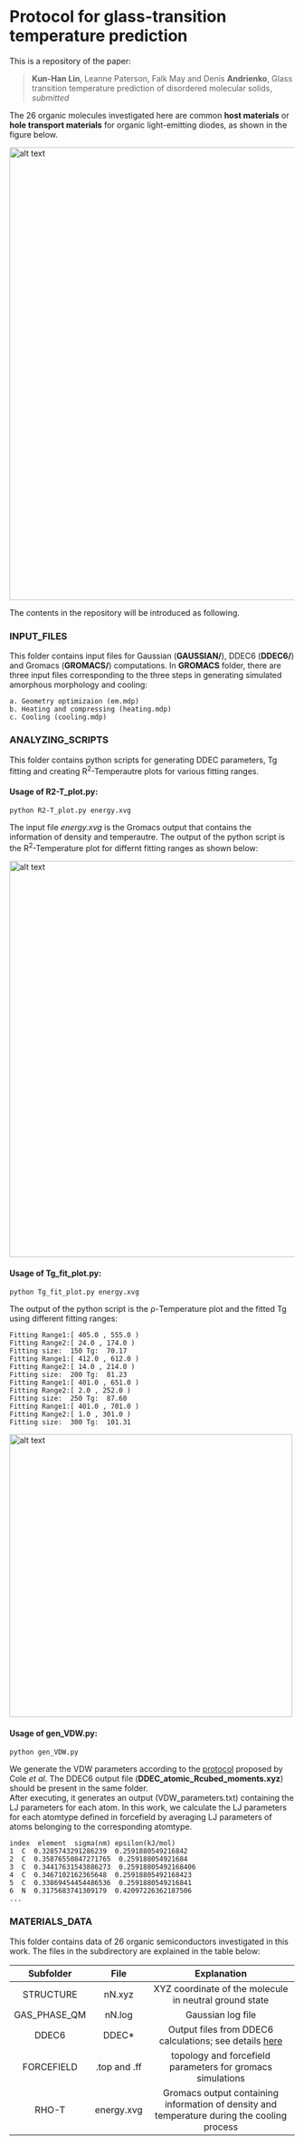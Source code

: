 # Protocol for glass-transition temperature prediction
This is a repository of the paper:

> **Kun-Han Lin**, Leanne Paterson, Falk May and Denis **Andrienko**, Glass transition temperature prediction of disordered molecular solids, *submitted*

The 26 organic molecules investigated here are common **host materials** or **hole transport materials** for organic light-emitting diodes, as shown in the figure below.  

<img src='https://i.imgur.com/HPvvHs8.png' alt='alt text' width=800 >


The contents in the repository will be introduced as following.

### INPUT_FILES
This folder contains input files for Gaussian (**GAUSSIAN/**), DDEC6 (**DDEC6/**) and Gromacs (**GROMACS/**) computations.
In **GROMACS** folder, there are three input files corresponding to the three steps in generating simulated amorphous morphology and cooling:   
```
a. Geometry optimizaion (em.mdp)  
b. Heating and compressing (heating.mdp)   
c. Cooling (cooling.mdp)   
```
### ANALYZING_SCRIPTS
This folder contains python scripts for generating DDEC parameters, Tg fitting and creating R<sup>2</sup>-Temperautre plots for various fitting ranges.  
#### Usage of R2-T_plot.py:  
```
python R2-T_plot.py energy.xvg
```
The input file *energy.xvg* is the Gromacs output that contains the information of density and temperautre. The output of the python script is the R<sup>2</sup>-Temperature plot for differnt fitting ranges as shown below:  

<img src='https://i.imgur.com/NaynZFf.png' alt='alt text' width=700>

#### Usage of Tg_fit_plot.py:
```
python Tg_fit_plot.py energy.xvg
```
The output of the python script is the ρ-Temperature plot and the fitted Tg using different fitting ranges:


```
Fitting Range1:[ 405.0 , 555.0 )  
Fitting Range2:[ 24.0 , 174.0 )  
Fitting size:  150 Tg:  70.17  
Fitting Range1:[ 412.0 , 612.0 )  
Fitting Range2:[ 14.0 , 214.0 )  
Fitting size:  200 Tg:  81.23  
Fitting Range1:[ 401.0 , 651.0 )  
Fitting Range2:[ 2.0 , 252.0 )  
Fitting size:  250 Tg:  87.60  
Fitting Range1:[ 401.0 , 701.0 )  
Fitting Range2:[ 1.0 , 301.0 )  
Fitting size:  300 Tg:  101.31  
```

<img src='https://i.imgur.com/pm4Xwh6.png' alt='alt text' width=500>

#### Usage of gen_VDW.py:   
```
python gen_VDW.py
```
We generate the VDW parameters according to the [protocol](https://pubs.acs.org/doi/10.1021/acs.jctc.6b00027) proposed by Cole *et al*. The DDEC6 output file (**DDEC_atomic_Rcubed_moments.xyz**) should be present in the same folder.  
After executing, it generates an output (VDW_parameters.txt) containing the LJ parameters for each atom.
In this work, we calculate the LJ parameters for each atomtype defined in forcefield by averaging LJ parameters of atoms belonging to the corresponding atomtype.

```
index  element  sigma(nm) epsilon(kJ/mol)
1  C  0.3285743291286239  0.2591880549216842
2  C  0.35876550847271765  0.259188054921684
3  C  0.34417631543886273  0.25918805492168406
4  C  0.3467102162365648  0.25918805492168423
5  C  0.33869454454486536  0.2591880549216841
6  N  0.3175683741309179  0.42097226362187506
...
```

### MATERIALS_DATA
This folder contains data of 26 organic semiconductors investigated in this work. The files in the subdirectory are explained in the table below:  

| Subfolder     | File          | Explanation  |  
| :-----------: |:-------------:| :-----------:|  
| STRUCTURE     | nN.xyz        | XYZ coordinate of the molecule in neutral ground state |  
| GAS_PHASE_QM  | nN.log        | Gaussian log file |  
| DDEC6         | DDEC*         | Output files from DDEC6 calculations; see details [here](https://sourceforge.net/projects/ddec/files/) |  
| FORCEFIELD    | .top and .ff  | topology and forcefield parameters for gromacs simulations | 
| RHO-T         | energy.xvg    | Gromacs output containing information of density and temperature during the cooling process | 










